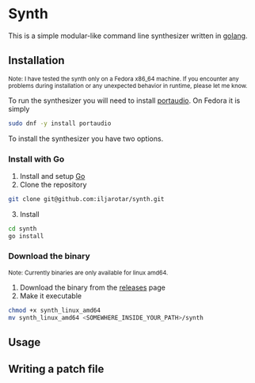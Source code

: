 # Synth

This is a simple modular-like command line synthesizer written in [golang](https://go.dev/).

## Installation

<small>Note: I have tested the synth only on a Fedora x86_64 machine. If you encounter any problems during installation or any unexpected behavior in runtime, please let me know.</small>

To run the synthesizer you will need to install [portaudio](http://portaudio.com/docs/v19-doxydocs/tutorial_start.html). On Fedora it is simply

```bash
sudo dnf -y install portaudio
```

To install the synthesizer you have two options.

### Install with Go

1. Install and setup [Go](https://go.dev/doc/install)
2. Clone the repository

```bash
git clone git@github.com:iljarotar/synth.git
```

3. Install

```bash
cd synth
go install
```

### Download the binary

<small>Note: Currently binaries are only available for linux amd64.</small>

1. Download the binary from the [releases](https://github.com/iljarotar/synth/releases) page
2. Make it executable

```bash
chmod +x synth_linux_amd64
mv synth_linux_amd64 <SOMEWHERE_INSIDE_YOUR_PATH>/synth
```

## Usage

## Writing a patch file
